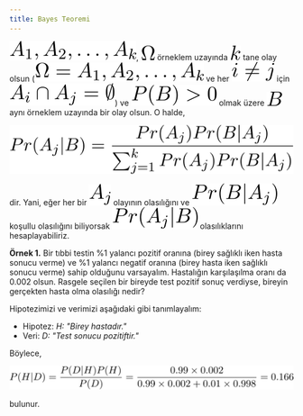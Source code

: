 ```yaml
---
title: Bayes Teoremi
---
```


![0201](imgs/02_01.svg), ![0202](imgs/02_02.svg) örneklem uzayında ![0203](imgs/02_03.svg) tane olay olsun (![0204](imgs/02_04.svg) ve her ![0205](imgs/02_05.svg) için ![0206](imgs/02_06.svg)) ve ![0207](imgs/02_07.svg) olmak üzere ![0208](imgs/02_08.svg) aynı örneklem uzayında bir olay olsun. O halde,

![0209](imgs/02_09.svg)

dir. Yani, eğer her bir ![0210](imgs/02_10.svg) olayının olasılığını ve ![0211](imgs/02_11.svg) koşullu olasılığını biliyorsak ![0212](imgs/02_12.svg) olasılıklarını hesaplayabiliriz.

**Örnek 1.** Bir tıbbi testin %1 yalancı pozitif oranına (birey sağlıklı iken hasta sonucu verme) ve %1 yalancı negatif oranına (birey hasta iken sağlıklı sonucu verme) sahip olduğunu varsayalım. Hastalığın karşılaşılma oranı da 0.002 olsun. Rasgele seçilen bir bireyde test pozitif sonuç verdiyse, bireyin gerçekten hasta olma olasılığı nedir?

Hipotezimizi ve verimizi aşağıdaki gibi tanımlayalım:

* Hipotez: _H: "Birey hastadır."_
* Veri: _D: "Test sonucu pozitiftir."_ 

Böylece, 

![0213](imgs/02_13.svg)

bulunur.